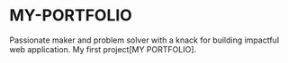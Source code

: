 # MY-PORTFOLIO
Passionate maker and problem solver with a knack for building impactful web application. My first project[MY PORTFOLIO].
